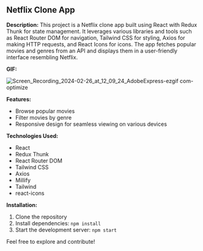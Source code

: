 ## Netflix Clone App

**Description:**
This project is a Netflix clone app built using React with Redux Thunk for state management. It leverages various libraries and tools such as React Router DOM for navigation, Tailwind CSS for styling, Axios for making HTTP requests, and React Icons for icons. The app fetches popular movies and genres from an API and displays them in a user-friendly interface resembling Netflix.

**GIF:**

![Screen_Recording_2024-02-26_at_12_09_24_AdobeExpress-ezgif com-optimize](https://github.com/tubayapa/Netflix-Clone-Redux-Thunk/assets/147662888/de1c60bb-6722-4a57-8641-041b05616bce)


**Features:**
- Browse popular movies
- Filter movies by genre
- Responsive design for seamless viewing on various devices

**Technologies Used:**
- React
- Redux Thunk
- React Router DOM
- Tailwind CSS
- Axios
- Millify
- Tailwind
- react-icons

**Installation:**
1. Clone the repository
2. Install dependencies: `npm install`
3. Start the development server: `npm start`

Feel free to explore and contribute!
